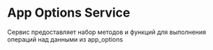 # App Options Service

Сервис предоставляет набор методов и функций для выполнения операций над данными из app_options
